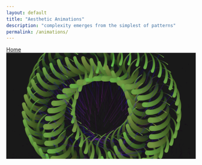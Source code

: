 ```yaml
---
layout: default
title: "Aesthetic Animations"
description: "complexity emerges from the simplest of patterns"
permalink: /animations/
---
```

[Home](/index.md)
![Image](/docs/assets/1.png)
